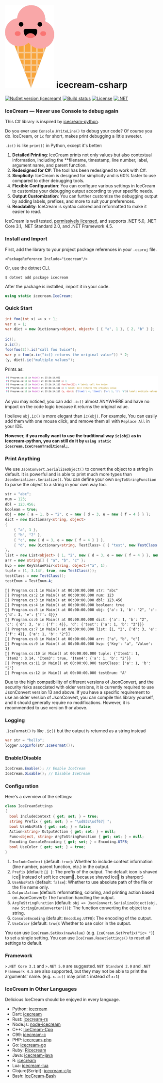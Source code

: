 # ![Logo](https://raw.githubusercontent.com/WAcry/icecream-csharp/main/logo.png) icecream-csharp

[![NuGet version (icecream)](https://img.shields.io/nuget/v/icecream.svg?style=flat-square)](https://www.nuget.org/packages/icecream)
[![Build status](https://github.com/WAcry/icecream-csharp/actions/workflows/ci.yml/badge.svg)](https://github.com/WAcry/icecream-csharp/actions/workflows/ci.yml)
[![License](https://img.shields.io/badge/license-MIT-green)](https://github.com/WAcry/icecream-csharp/blob/master/LICENSE)
[![.NET](https://img.shields.io/badge/sdk.version-.NET%3E5.0%20%7C%20.NET%20Core%203.1%20%7C%20.NET%20Standard%202.0%20%7C%20.NET%20Framework%204.5-blue)](https://dotnet.microsoft.com/en-us/)

### IceCream — Never use Console to debug again

This C# library is inspired by [icecream-python](https://github.com/gruns/icecream).

Do you ever use `Console.WriteLine()` to debug your code? Of course you
do. IceCream, or `ic` for short, makes print debugging a little sweeter.

`.ic()` is like `print()` in Python, except it's better:

1. **Detailed Printing**: IceCream prints not only values but also contextual information, including the **filename,
   timestamp, line number, label, argument name, and parent function.
2. **Redesigned for C#**: The tool has been redesigned to work with C#.
3. **Simplicity**: IceCream is designed for simplicity and is 60% faster to use compared to other debugging tools.
4. **Flexible Configuration**: You can configure various settings in IceCream to customize your debugging output according
   to your specific needs.
5. **Output Customization**: You can further customize the debugging output by adding labels, prefixes, and more to suit
   your preferences.
6. **Readability**: IceCream is syntax colored and reformatted to make it easier to read.

IceCream is well tested, [permissively licensed](LICENSE), and
supports .NET 5.0, .NET Core 3.1, .NET Standard 2.0, and .NET Framework 4.5.

### Install and Import

First, add the library to your project package references in your `.csproj` file.

```
<PackageReference Include="icecream"/>
```

Or, use the dotnet CLI.

```
$ dotnet add package icecream
```

After the package is installed, import it in your code.

```csharp
using static icecream.IceCream;
```

### Quick Start

```csharp
int foo(int x) => x + 1;
var x = 1;
var dict = new Dictionary<object, object> { { "a", 1 }, { 2, "b" } };

ic();
x.ic();
foo(foo(2)).ic("call foo twice");
var y = foo(x.ic("ic() returns the original value")) * 2;
(y, dict).ic("multiple values");
```

Prints as:

![Coloring](https://raw.githubusercontent.com/WAcry/icecream-csharp/main/coloring.png)

As you may noticed, you can add `.ic()` almost ANYWHERE and have no impact on the code logic because it returns the original
value. 

I believe `obj.ic()` is more elegant than `ic(obj)`. For example, You can easily add them with one mouse click, 
and remove them all with `Replace All` in your IDE. 

**However, if you really want to use the traditional way `ic(obj)` as 
in icecream-python, you can still do it by `using static icecream.IceCreamTraditional;`.**

### Print Anything

We use `JsonConvert.SerializeObject()` to convert the object to a string in default. It is
powerful and is able to print
much more types than `JsonSerializer.Serialize()`. You can define your own `ArgToStringFunction` to parse the object to
a string in your own way too.

```csharp
str = "abc";
num = 123;
dbl = 123.456;
boolean = true;
obj = new { a = 1, b = "2", c = new { d = 3, e = new { f = 4 } } };
dict = new Dictionary<string, object>
{
    { "a", 1 },
    { "b", "2" },
    { "c", new { d = 3, e = new { f = 4 } } },
    { "d", new Dictionary<string, TestClass> { { "test", new TestClass() } } }
};
list = new List<object> { 1, "2", new { d = 3, e = new { f = 4 } }, new TestClass() };
arr = new string[] { "a", "b", "c" };
kvp = new KeyValuePair<string, object>("a", 1);
tuple = (1, 3.14f, true, new TestClass());
testClass = new TestClass();
testEnum = TestEnum.A;
```

```
🍧| Program.cs:1 in Main() at 00:00:00.000 str: "abc"
🍧| Program.cs:2 in Main() at 00:00:00.000 num: 123
🍧| Program.cs:3 in Main() at 00:00:00.000 dbl: 123.456
🍧| Program.cs:4 in Main() at 00:00:00.000 boolean: true
🍧| Program.cs:5 in Main() at 00:00:00.000 obj: {'a': 1, 'b': "2", 'c': {'d': 3, 'e': {'f': 4}}}
🍧| Program.cs:6 in Main() at 00:00:00.000 dict: {'a': 1, 'b': "2", 'c': {'d': 3, 'e': {'f': 4}}, 'd': {'test': {'a': 1, 'b': "2"}}}
🍧| Program.cs:7 in Main() at 00:00:00.000 list: [1, "2", {'d': 3, 'e': {'f': 4}}, {'a': 1, 'b': "2"}]
🍧| Program.cs:8 in Main() at 00:00:00.000 arr: ["a", "b", "c"]
🍧| Program.cs:9 in Main() at 00:00:00.000 kvp: {'Key': "a", 'Value': 1}
🍧| Program.cs:10 in Main() at 00:00:00.000 tuple: {'Item1': 1, 'Item2': 3.14, 'Item3': true, 'Item4': {'a': 1, 'b': "2"}}
🍧| Program.cs:11 in Main() at 00:00:00.000 testClass: {'a': 1, 'b': "2"}
🍧| Program.cs:12 in Main() at 00:00:00.000 testEnum: "A"
```

Due to the high compatibility of different versions of JsonConvert, and the security risks associated with older versions, it is currently required to use JsonConvert version 13 and above. If you have a specific requirement to use an older version of JsonConvert, you can compile this library yourself, and it should generally require no modifications. However, it is recommended to use version 9 or above.

### Logging

`.IceFormat()` is like `.ic()` but the output is returned as a string instead

```csharp
var str = "hello";
logger.LogInfo(str.IceFormat());
```

### Enable/Disable

```csharp
IceCream.Enable(); // Enable IceCream
IceCream.Disable(); // Disable IceCream
```

### Configuration

Here's a overview of the settings:

```csharp
class IceCreamSettings
{
  bool IncludeContext { get; set; } = true;
  string Prefix { get; set; } = "\ud83c\udf67| ";
  bool UseAbsPath { get; set; } = false;
  Action<string> OutputAction { get; set; } = null;
  Func<object, string> ArgToStringFunction { get; set; } = null;
  Encoding ConsoleEncoding { get; set; } = Encoding.UTF8;
  bool UseColor { get; set; } = true;
}
 ```

1. `IncludeContext` (default: `true`): Whether to include context information (line number, parent function, etc.) in
   the output.
2. `Prefix` (default: `🍧| `): The prefix of the output. The default icon is shaved ice🍧 instead of soft ice cream🍦, because shaved ice🍧 is sharper:)
3. `UseAbsPath` (default: `false`): Whether to use absolute path of the file or the file name only.
4. `OutputAction` (default: reformatting, coloring, and printing action based on JsonConvert): The function handling the output.
5. `ArgToStringFunction` (default: `obj => JsonConvert.SerializeObject(obj, new StringEnumConverter())`): The function
   converting the object to a string.
6. `ConsoleEncoding` (default: `Encoding.UTF8`): The encoding of the output.
7. `UseColor` (default: `true`): Whether to use color in the output.

You can use `IceCream.SetXxx(newValue)` (e.g. `IceCream.SetPrefix("ic> ")`) to set a single setting.
You can use `IceCream.ResetSettings()` to reset all settings to default.

### Framework

`>.NET Core 3.1` and `>.NET 5.0` are suggested. `NET Standard 2.0` and `.NET Framework 4.5` are also supported, 
but they may not be able to print the arguments' name. (e.g. `x.ic()` may print `1` instead of `x:1`)

### IceCream in Other Languages

Delicious IceCream should be enjoyed in every language.

- Python: [icecream](https://github.com/gruns/icecream)
- Dart: [icecream](https://github.com/HallerPatrick/icecream)
- Rust: [icecream-rs](https://github.com/ericchang00/icecream-rs)
- Node.js: [node-icecream](https://github.com/jmerle/node-icecream)
- C++: [IceCream-Cpp](https://github.com/renatoGarcia/icecream-cpp)
- C99: [icecream-c](https://github.com/chunqian/icecream-c)
- PHP: [icecream-php](https://github.com/ntzm/icecream-php)
- Go: [icecream-go](https://github.com/WAY29/icecream-go)
- Ruby: [Ricecream](https://github.com/nodai2hITC/ricecream)
- Java: [icecream-java](https://github.com/Akshay-Thakare/icecream-java)
- R: [icecream](https://github.com/lewinfox/icecream)
- Lua: [icecream-lua](https://github.com/wlingze/icecream-lua)
- Clojure(Script): [icecream-cljc](https://github.com/Eigenbahn/icecream-cljc)
- Bash: [IceCream-Bash](https://github.com/jtplaarj/IceCream-Bash)
